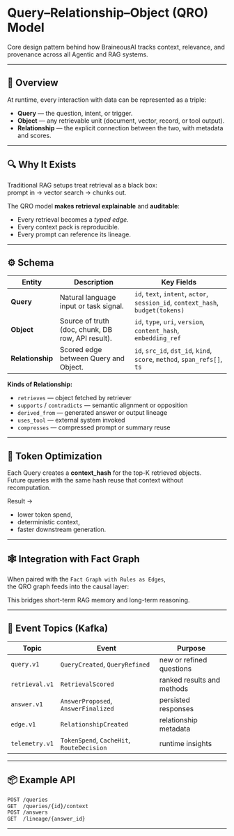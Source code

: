 # Query–Relationship–Object (QRO) Model

Core design pattern behind how BraineousAI tracks context, relevance, and provenance across all Agentic and RAG systems.

---

## 🧩 Overview

At runtime, every interaction with data can be represented as a triple:

- **Query** — the question, intent, or trigger.
- **Object** — any retrievable unit (document, vector, record, or tool output).
- **Relationship** — the explicit connection between the two, with metadata and scores.

---

## 🔍 Why It Exists

Traditional RAG setups treat retrieval as a black box:  
prompt in → vector search → chunks out.

The QRO model **makes retrieval explainable** and **auditable**:

- Every retrieval becomes a _typed edge_.
- Every context pack is reproducible.
- Every prompt can reference its lineage.

---

## ⚙️ Schema

| Entity           | Description                                       | Key Fields                                                                      |
| ---------------- | ------------------------------------------------- | ------------------------------------------------------------------------------- |
| **Query**        | Natural language input or task signal.            | `id`, `text`, `intent`, `actor`, `session_id`, `context_hash`, `budget(tokens)` |
| **Object**       | Source of truth (doc, chunk, DB row, API result). | `id`, `type`, `uri`, `version`, `content_hash`, `embedding_ref`                 |
| **Relationship** | Scored edge between Query and Object.             | `id`, `src_id`, `dst_id`, `kind`, `score`, `method`, `span_refs[]`, `ts`        |

**Kinds of Relationship:**

- `retrieves` — object fetched by retriever
- `supports` / `contradicts` — semantic alignment or opposition
- `derived_from` — generated answer or output lineage
- `uses_tool` — external system invoked
- `compresses` — compressed prompt or summary reuse

---

## 🧠 Token Optimization

Each Query creates a **context_hash** for the top-K retrieved objects.  
Future queries with the same hash reuse that context without recomputation.

Result →

- lower token spend,
- deterministic context,
- faster downstream generation.

---

## 🕸 Integration with Fact Graph

When paired with the `Fact Graph with Rules as Edges`,  
the QRO graph feeds into the causal layer:

This bridges short-term RAG memory and long-term reasoning.

---

## 🧾 Event Topics (Kafka)

| Topic          | Event                                     | Purpose                    |
| -------------- | ----------------------------------------- | -------------------------- |
| `query.v1`     | `QueryCreated`, `QueryRefined`            | new or refined questions   |
| `retrieval.v1` | `RetrievalScored`                         | ranked results and methods |
| `answer.v1`    | `AnswerProposed`, `AnswerFinalized`       | persisted responses        |
| `edge.v1`      | `RelationshipCreated`                     | relationship metadata      |
| `telemetry.v1` | `TokenSpend`, `CacheHit`, `RouteDecision` | runtime insights           |

---

## 📦 Example API

```bash
POST /queries
GET  /queries/{id}/context
POST /answers
GET  /lineage/{answer_id}
```

---
